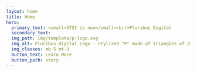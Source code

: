 ```yaml
---
layout: home
title: Home
hero:
  primary_text: <small>STSI is now</small><br/>Pluribus Digital
  secondary_text: 
  img_path: img/template/p-logo.svg
  img_alt: Pluribus Digital Logo - Stylized "P" made of triangles of different colors
  img_classes: mb-5 mt-3
  button_text: Learn More
  button_path: story
---
```

